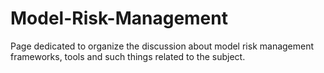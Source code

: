 # Model-Risk-Management
Page dedicated to organize the discussion about model risk management frameworks, tools and such things related to the subject.
